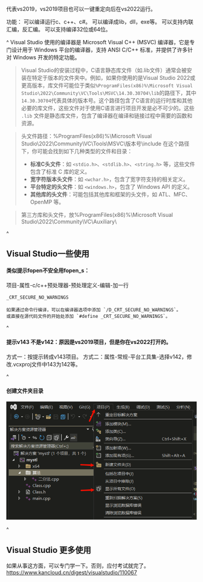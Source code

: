 代表vs2019，vs2019项目也可以一键重定向后在vs2022运行。

功能：
可以编译运行c、c++、c#。
可以编译成lib，dll，exe等。
可以支持内联汇编，反汇编。
可以支持编译32位或64位。


^
Visual Studio 使用的编译器是 Microsoft Visual C++ (MSVC) 编译器，它是专门设计用于 Windows 平台的编译器，支持 ANSI C/C++ 标准，并提供了许多针对 Windows 开发的特定功能。

>Visual Studio的安装过程中，‌C语言静态库文件（‌如.lib文件）‌通常会被安装在特定于版本的文件夹中。‌例如，‌如果你使用的是Visual Studio 2022或更高版本，‌库文件可能位于类似`%ProgramFiles(x86)%\Microsoft Visual Studio\2022\Community\VC\Tools\MSVC\14.30.30704\lib`的路径下，‌其中`14.30.30704`代表具体的版本号。‌这个路径包含了C语言的运行时库和其他必要的库文件，‌这些文件对于使用C语言进行项目开发是必不可少的。‌这些 `.lib` 文件是静态库文件，包含了编译器在编译和链接过程中需要的函数和资源。


>头文件路径：%ProgramFiles(x86)%\Microsoft Visual Studio\2022\Community\VC\Tools\MSVC\版本号\include
 >在这个路径下，你可能会找到如下几种类型的文件和目录：
>* **标准C头文件**：如 `<stdio.h>`、`<stdlib.h>`、`<string.h>` 等，这些文件包含了标准 C 库的定义。
>* **宽字符版本头文件**：如 `<wchar.h>`，包含了宽字符支持的相关定义。
>* **平台特定的头文件**：如 `<windows.h>`，包含了 Windows API 的定义。
>* **其他库的头文件**：可能包括其他库和框架的头文件，如 ATL、MFC、OpenMP 等。

>第三方库和头文件，放%ProgramFiles(x86)%\Microsoft Visual Studio\2022\Community\VC\Auxiliary\


^
## **Visual Studio一些使用**
#### 类似提示fopen不安全用fopen_s：
项目-属性-c/c++预处理器-预处理定义-编辑-加一行
```
_CRT_SECURE_NO_WARNINGS

如果通过命令行编译，可以在编译器选项中添加 `/D_CRT_SECURE_NO_WARNINGS`。
或直接在源代码文件的开始处添加 `#define _CRT_SECURE_NO_WARNINGS`。
```


^
#### 提示v143 不是v142：原因是vs2019项目，但是你在vs2022打开的。
方式一：按提示转成v143项目。
方式二：属性-常规-平台工具集-选择v142，修改.vcxproj文件中143为142等。


^
#### 创建文件夹目录
![](.topwrite/assets/image_1740194273248.png)



^
## **Visual Studio 更多使用**
如果从事这方面，可以专门学一下。否则，应付考试就完了。
<https://www.kancloud.cn/digest/visualstudio/110067>